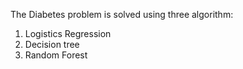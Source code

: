 The Diabetes problem is solved using three algorithm:
1. Logistics Regression
2. Decision tree
3. Random Forest
